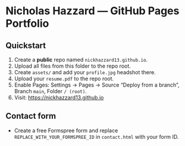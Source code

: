 # Nicholas Hazzard — GitHub Pages Portfolio

## Quickstart
1. Create a **public** repo named `nickhazzard13.github.io`.
2. Upload all files from this folder to the repo root.
3. Create `assets/` and add your `profile.jpg` headshot there.
4. Upload your `resume.pdf` to the repo root.
5. Enable Pages: Settings → Pages → Source “Deploy from a branch”, Branch `main`, Folder `/ (root)`.
6. Visit: https://nickhazzard13.github.io

## Contact form
- Create a free Formspree form and replace `REPLACE_WITH_YOUR_FORMSPREE_ID` in `contact.html` with your form ID.
